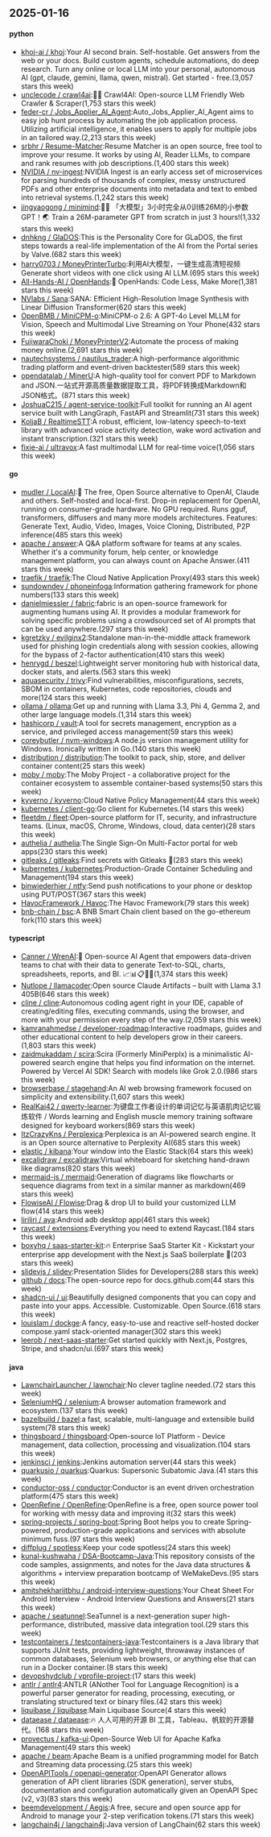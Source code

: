 ## 2025-01-16

#### python
* [khoj-ai / khoj](https://github.com/khoj-ai/khoj):Your AI second brain. Self-hostable. Get answers from the web or your docs. Build custom agents, schedule automations, do deep research. Turn any online or local LLM into your personal, autonomous AI (gpt, claude, gemini, llama, qwen, mistral). Get started - free.(3,057 stars this week)
* [unclecode / crawl4ai](https://github.com/unclecode/crawl4ai):🚀🤖 Crawl4AI: Open-source LLM Friendly Web Crawler & Scraper(1,753 stars this week)
* [feder-cr / Jobs_Applier_AI_Agent](https://github.com/feder-cr/Jobs_Applier_AI_Agent):Auto_Jobs_Applier_AI_Agent aims to easy job hunt process by automating the job application process. Utilizing artificial intelligence, it enables users to apply for multiple jobs in an tailored way.(2,213 stars this week)
* [srbhr / Resume-Matcher](https://github.com/srbhr/Resume-Matcher):Resume Matcher is an open source, free tool to improve your resume. It works by using AI, Reader LLMs, to compare and rank resumes with job descriptions.(1,400 stars this week)
* [NVIDIA / nv-ingest](https://github.com/NVIDIA/nv-ingest):NVIDIA Ingest is an early access set of microservices for parsing hundreds of thousands of complex, messy unstructured PDFs and other enterprise documents into metadata and text to embed into retrieval systems.(1,242 stars this week)
* [jingyaogong / minimind](https://github.com/jingyaogong/minimind):🚀🚀 「大模型」3小时完全从0训练26M的小参数GPT！🌏 Train a 26M-parameter GPT from scratch in just 3 hours!(1,332 stars this week)
* [dnhkng / GlaDOS](https://github.com/dnhkng/GlaDOS):This is the Personality Core for GLaDOS, the first steps towards a real-life implementation of the AI from the Portal series by Valve.(682 stars this week)
* [harry0703 / MoneyPrinterTurbo](https://github.com/harry0703/MoneyPrinterTurbo):利用AI大模型，一键生成高清短视频 Generate short videos with one click using AI LLM.(695 stars this week)
* [All-Hands-AI / OpenHands](https://github.com/All-Hands-AI/OpenHands):🙌 OpenHands: Code Less, Make More(1,381 stars this week)
* [NVlabs / Sana](https://github.com/NVlabs/Sana):SANA: Efficient High-Resolution Image Synthesis with Linear Diffusion Transformer(620 stars this week)
* [OpenBMB / MiniCPM-o](https://github.com/OpenBMB/MiniCPM-o):MiniCPM-o 2.6: A GPT-4o Level MLLM for Vision, Speech and Multimodal Live Streaming on Your Phone(432 stars this week)
* [FujiwaraChoki / MoneyPrinterV2](https://github.com/FujiwaraChoki/MoneyPrinterV2):Automate the process of making money online.(2,691 stars this week)
* [nautechsystems / nautilus_trader](https://github.com/nautechsystems/nautilus_trader):A high-performance algorithmic trading platform and event-driven backtester(589 stars this week)
* [opendatalab / MinerU](https://github.com/opendatalab/MinerU):A high-quality tool for convert PDF to Markdown and JSON.一站式开源高质量数据提取工具，将PDF转换成Markdown和JSON格式。(871 stars this week)
* [JoshuaC215 / agent-service-toolkit](https://github.com/JoshuaC215/agent-service-toolkit):Full toolkit for running an AI agent service built with LangGraph, FastAPI and Streamlit(731 stars this week)
* [KoljaB / RealtimeSTT](https://github.com/KoljaB/RealtimeSTT):A robust, efficient, low-latency speech-to-text library with advanced voice activity detection, wake word activation and instant transcription.(321 stars this week)
* [fixie-ai / ultravox](https://github.com/fixie-ai/ultravox):A fast multimodal LLM for real-time voice(1,056 stars this week)

#### go
* [mudler / LocalAI](https://github.com/mudler/LocalAI):🤖 The free, Open Source alternative to OpenAI, Claude and others. Self-hosted and local-first. Drop-in replacement for OpenAI, running on consumer-grade hardware. No GPU required. Runs gguf, transformers, diffusers and many more models architectures. Features: Generate Text, Audio, Video, Images, Voice Cloning, Distributed, P2P inference(485 stars this week)
* [apache / answer](https://github.com/apache/answer):A Q&A platform software for teams at any scales. Whether it's a community forum, help center, or knowledge management platform, you can always count on Apache Answer.(411 stars this week)
* [traefik / traefik](https://github.com/traefik/traefik):The Cloud Native Application Proxy(493 stars this week)
* [sundowndev / phoneinfoga](https://github.com/sundowndev/phoneinfoga):Information gathering framework for phone numbers(133 stars this week)
* [danielmiessler / fabric](https://github.com/danielmiessler/fabric):fabric is an open-source framework for augmenting humans using AI. It provides a modular framework for solving specific problems using a crowdsourced set of AI prompts that can be used anywhere.(297 stars this week)
* [kgretzky / evilginx2](https://github.com/kgretzky/evilginx2):Standalone man-in-the-middle attack framework used for phishing login credentials along with session cookies, allowing for the bypass of 2-factor authentication(410 stars this week)
* [henrygd / beszel](https://github.com/henrygd/beszel):Lightweight server monitoring hub with historical data, docker stats, and alerts.(563 stars this week)
* [aquasecurity / trivy](https://github.com/aquasecurity/trivy):Find vulnerabilities, misconfigurations, secrets, SBOM in containers, Kubernetes, code repositories, clouds and more(124 stars this week)
* [ollama / ollama](https://github.com/ollama/ollama):Get up and running with Llama 3.3, Phi 4, Gemma 2, and other large language models.(1,314 stars this week)
* [hashicorp / vault](https://github.com/hashicorp/vault):A tool for secrets management, encryption as a service, and privileged access management(59 stars this week)
* [coreybutler / nvm-windows](https://github.com/coreybutler/nvm-windows):A node.js version management utility for Windows. Ironically written in Go.(140 stars this week)
* [distribution / distribution](https://github.com/distribution/distribution):The toolkit to pack, ship, store, and deliver container content(25 stars this week)
* [moby / moby](https://github.com/moby/moby):The Moby Project - a collaborative project for the container ecosystem to assemble container-based systems(50 stars this week)
* [kyverno / kyverno](https://github.com/kyverno/kyverno):Cloud Native Policy Management(44 stars this week)
* [kubernetes / client-go](https://github.com/kubernetes/client-go):Go client for Kubernetes.(14 stars this week)
* [fleetdm / fleet](https://github.com/fleetdm/fleet):Open-source platform for IT, security, and infrastructure teams. (Linux, macOS, Chrome, Windows, cloud, data center)(28 stars this week)
* [authelia / authelia](https://github.com/authelia/authelia):The Single Sign-On Multi-Factor portal for web apps(230 stars this week)
* [gitleaks / gitleaks](https://github.com/gitleaks/gitleaks):Find secrets with Gitleaks 🔑(283 stars this week)
* [kubernetes / kubernetes](https://github.com/kubernetes/kubernetes):Production-Grade Container Scheduling and Management(194 stars this week)
* [binwiederhier / ntfy](https://github.com/binwiederhier/ntfy):Send push notifications to your phone or desktop using PUT/POST(367 stars this week)
* [HavocFramework / Havoc](https://github.com/HavocFramework/Havoc):The Havoc Framework(79 stars this week)
* [bnb-chain / bsc](https://github.com/bnb-chain/bsc):A BNB Smart Chain client based on the go-ethereum fork(110 stars this week)

#### typescript
* [Canner / WrenAI](https://github.com/Canner/WrenAI):🤖 Open-source AI Agent that empowers data-driven teams to chat with their data to generate Text-to-SQL, charts, spreadsheets, reports, and BI. 📈📊📋🧑‍💻(1,374 stars this week)
* [Nutlope / llamacoder](https://github.com/Nutlope/llamacoder):Open source Claude Artifacts – built with Llama 3.1 405B(646 stars this week)
* [cline / cline](https://github.com/cline/cline):Autonomous coding agent right in your IDE, capable of creating/editing files, executing commands, using the browser, and more with your permission every step of the way.(2,059 stars this week)
* [kamranahmedse / developer-roadmap](https://github.com/kamranahmedse/developer-roadmap):Interactive roadmaps, guides and other educational content to help developers grow in their careers.(1,803 stars this week)
* [zaidmukaddam / scira](https://github.com/zaidmukaddam/scira):Scira (Formerly MiniPerplx) is a minimalistic AI-powered search engine that helps you find information on the internet. Powered by Vercel AI SDK! Search with models like Grok 2.0.(986 stars this week)
* [browserbase / stagehand](https://github.com/browserbase/stagehand):An AI web browsing framework focused on simplicity and extensibility.(1,607 stars this week)
* [RealKai42 / qwerty-learner](https://github.com/RealKai42/qwerty-learner):为键盘工作者设计的单词记忆与英语肌肉记忆锻炼软件 / Words learning and English muscle memory training software designed for keyboard workers(869 stars this week)
* [ItzCrazyKns / Perplexica](https://github.com/ItzCrazyKns/Perplexica):Perplexica is an AI-powered search engine. It is an Open source alternative to Perplexity AI(685 stars this week)
* [elastic / kibana](https://github.com/elastic/kibana):Your window into the Elastic Stack(64 stars this week)
* [excalidraw / excalidraw](https://github.com/excalidraw/excalidraw):Virtual whiteboard for sketching hand-drawn like diagrams(820 stars this week)
* [mermaid-js / mermaid](https://github.com/mermaid-js/mermaid):Generation of diagrams like flowcharts or sequence diagrams from text in a similar manner as markdown(469 stars this week)
* [FlowiseAI / Flowise](https://github.com/FlowiseAI/Flowise):Drag & drop UI to build your customized LLM flow(414 stars this week)
* [liriliri / aya](https://github.com/liriliri/aya):Android adb desktop app(461 stars this week)
* [raycast / extensions](https://github.com/raycast/extensions):Everything you need to extend Raycast.(184 stars this week)
* [boxyhq / saas-starter-kit](https://github.com/boxyhq/saas-starter-kit):🔥 Enterprise SaaS Starter Kit - Kickstart your enterprise app development with the Next.js SaaS boilerplate 🚀(203 stars this week)
* [slidevjs / slidev](https://github.com/slidevjs/slidev):Presentation Slides for Developers(288 stars this week)
* [github / docs](https://github.com/github/docs):The open-source repo for docs.github.com(44 stars this week)
* [shadcn-ui / ui](https://github.com/shadcn-ui/ui):Beautifully designed components that you can copy and paste into your apps. Accessible. Customizable. Open Source.(618 stars this week)
* [louislam / dockge](https://github.com/louislam/dockge):A fancy, easy-to-use and reactive self-hosted docker compose.yaml stack-oriented manager(302 stars this week)
* [leerob / next-saas-starter](https://github.com/leerob/next-saas-starter):Get started quickly with Next.js, Postgres, Stripe, and shadcn/ui.(697 stars this week)

#### java
* [LawnchairLauncher / lawnchair](https://github.com/LawnchairLauncher/lawnchair):No clever tagline needed.(72 stars this week)
* [SeleniumHQ / selenium](https://github.com/SeleniumHQ/selenium):A browser automation framework and ecosystem.(137 stars this week)
* [bazelbuild / bazel](https://github.com/bazelbuild/bazel):a fast, scalable, multi-language and extensible build system(78 stars this week)
* [thingsboard / thingsboard](https://github.com/thingsboard/thingsboard):Open-source IoT Platform - Device management, data collection, processing and visualization.(104 stars this week)
* [jenkinsci / jenkins](https://github.com/jenkinsci/jenkins):Jenkins automation server(44 stars this week)
* [quarkusio / quarkus](https://github.com/quarkusio/quarkus):Quarkus: Supersonic Subatomic Java.(41 stars this week)
* [conductor-oss / conductor](https://github.com/conductor-oss/conductor):Conductor is an event driven orchestration platform(475 stars this week)
* [OpenRefine / OpenRefine](https://github.com/OpenRefine/OpenRefine):OpenRefine is a free, open source power tool for working with messy data and improving it(32 stars this week)
* [spring-projects / spring-boot](https://github.com/spring-projects/spring-boot):Spring Boot helps you to create Spring-powered, production-grade applications and services with absolute minimum fuss.(97 stars this week)
* [diffplug / spotless](https://github.com/diffplug/spotless):Keep your code spotless(24 stars this week)
* [kunal-kushwaha / DSA-Bootcamp-Java](https://github.com/kunal-kushwaha/DSA-Bootcamp-Java):This repository consists of the code samples, assignments, and notes for the Java data structures & algorithms + interview preparation bootcamp of WeMakeDevs.(95 stars this week)
* [amitshekhariitbhu / android-interview-questions](https://github.com/amitshekhariitbhu/android-interview-questions):Your Cheat Sheet For Android Interview - Android Interview Questions and Answers(21 stars this week)
* [apache / seatunnel](https://github.com/apache/seatunnel):SeaTunnel is a next-generation super high-performance, distributed, massive data integration tool.(29 stars this week)
* [testcontainers / testcontainers-java](https://github.com/testcontainers/testcontainers-java):Testcontainers is a Java library that supports JUnit tests, providing lightweight, throwaway instances of common databases, Selenium web browsers, or anything else that can run in a Docker container.(8 stars this week)
* [devopshydclub / vprofile-project](https://github.com/devopshydclub/vprofile-project):(17 stars this week)
* [antlr / antlr4](https://github.com/antlr/antlr4):ANTLR (ANother Tool for Language Recognition) is a powerful parser generator for reading, processing, executing, or translating structured text or binary files.(42 stars this week)
* [liquibase / liquibase](https://github.com/liquibase/liquibase):Main Liquibase Source(4 stars this week)
* [dataease / dataease](https://github.com/dataease/dataease):🔥 人人可用的开源 BI 工具，Tableau、帆软的开源替代。(168 stars this week)
* [provectus / kafka-ui](https://github.com/provectus/kafka-ui):Open-Source Web UI for Apache Kafka Management(49 stars this week)
* [apache / beam](https://github.com/apache/beam):Apache Beam is a unified programming model for Batch and Streaming data processing.(25 stars this week)
* [OpenAPITools / openapi-generator](https://github.com/OpenAPITools/openapi-generator):OpenAPI Generator allows generation of API client libraries (SDK generation), server stubs, documentation and configuration automatically given an OpenAPI Spec (v2, v3)(83 stars this week)
* [beemdevelopment / Aegis](https://github.com/beemdevelopment/Aegis):A free, secure and open source app for Android to manage your 2-step verification tokens.(71 stars this week)
* [langchain4j / langchain4j](https://github.com/langchain4j/langchain4j):Java version of LangChain(62 stars this week)
